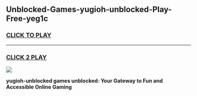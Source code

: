 
## Unblocked-Games-yugioh-unblocked-Play-Free-yeg1c
<h3>
<a href="https://premium76.site?title=yugioh-unblocked&ref=21A">CLICK TO PLAY</a></h3>
<hr>

<h3>
<a href="https://premium76.site?title=yugioh-unblocked&ref=21A">CLICK 2 PLAY</a>
  
</h3>

<a href="https://premium76.site?title=yugioh-unblocked&ref=21A"><img src="https://clearcache.store/games.png"></a>


**yugioh-unblocked games unblocked: Your Gateway to Fun and Accessible Online Gaming**
